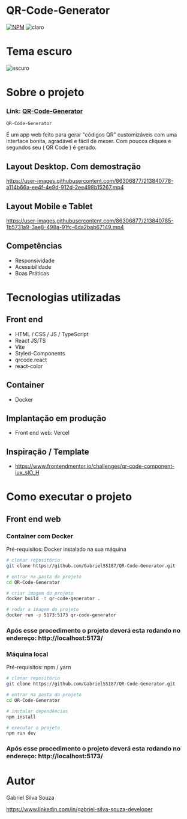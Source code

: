 # QR-Code-Generator
[![NPM](https://img.shields.io/npm/l/react)](https://github.com/GabrielSS187/QR-Code-Generator/blob/main/LICENSE) 
![claro](https://user-images.githubusercontent.com/86306877/213887286-e779faf1-2b75-493e-ad81-a4f9f0854677.png)

# Tema escuro
![escuro](https://user-images.githubusercontent.com/86306877/213887301-41e2833a-d1c6-4764-88d7-e4cfdc531dbb.png)

# Sobre o projeto

### Link: [QR-Code-Generator](https://qr-code-generator-black-psi.vercel.app/)

``QR-Code-Generator``

É um app web feito para gerar "códigos QR" customizáveis com uma interface bonita, agradável e fácil de mexer.
Com poucos cliques e segundos seu ( QR Code ) é gerado.

## Layout Desktop. Com demostração
https://user-images.githubusercontent.com/86306877/213840778-a114b66a-ee4f-4e9d-912d-2ee498b15267.mp4

## Layout Mobile e Tablet
https://user-images.githubusercontent.com/86306877/213840785-1b5731a9-3ae8-498a-91fc-6da2bab67149.mp4

## Competências
- Responsividade
- Acessibilidade
- Boas Práticas

# Tecnologias utilizadas

## Front end
- HTML / CSS / JS / TypeScript
- React JS/TS
- Vite
- Styled-Components
- qrcode.react
- react-color

## Container
- Docker

## Implantação em produção

- Front end web: Vercel

## Inspiração / Template
- https://www.frontendmentor.io/challenges/qr-code-component-iux_sIO_H

# Como executar o projeto

## Front end web

### Container com Docker
Pré-requisitos: Docker instalado na sua máquina

```bash
# clonar repositório
git clone https://github.com/GabrielSS187/QR-Code-Generator.git

# entrar na pasta do projeto
cd QR-Code-Generator

# criar imagem do projeto
docker build -t qr-code-generator .

# rodar a imagem do projeto
docker run -p 5173:5173 qr-code-generator
```

### Após esse procedimento o projeto deverá esta rodando no endereço:  http://localhost:5173/

### Máquina local
Pré-requisitos: npm / yarn

```bash
# clonar repositório
git clone https://github.com/GabrielSS187/QR-Code-Generator.git

# entrar na pasta do projeto
cd QR-Code-Generator

# instalar dependências
npm install

# executar o projeto
npm run dev
```

### Após esse procedimento o projeto deverá esta rodando no endereço:  http://localhost:5173/

# Autor

Gabriel Silva Souza

https://www.linkedin.com/in/gabriel-silva-souza-developer
